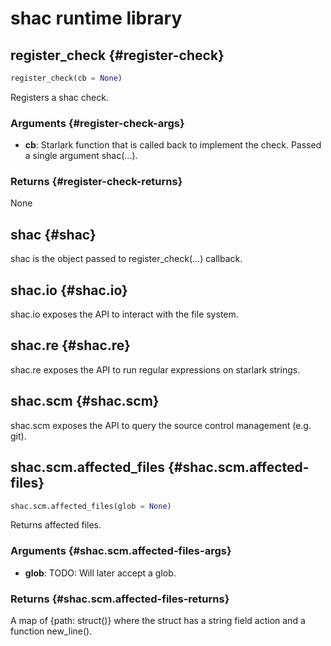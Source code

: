 # shac runtime library

## register_check {#register-check}

```python
register_check(cb = None)
```

Registers a shac check.

### Arguments {#register-check-args}

* **cb**: Starlark function that is called back to implement the check. Passed a single argument shac(...).

### Returns {#register-check-returns}

None

## shac {#shac}

shac is the object passed to register_check(...) callback.

## shac.io {#shac.io}

shac.io exposes the API to interact with the file system.

## shac.re {#shac.re}

shac.re exposes the API to run regular expressions on starlark strings.

## shac.scm {#shac.scm}

shac.scm exposes the API to query the source control management (e.g. git).

## shac.scm.affected_files {#shac.scm.affected-files}

```python
shac.scm.affected_files(glob = None)
```

Returns affected files.

### Arguments {#shac.scm.affected-files-args}

* **glob**: TODO: Will later accept a glob.

### Returns {#shac.scm.affected-files-returns}

A map of {path: struct()} where the struct has a string field action and a
function new_line().
